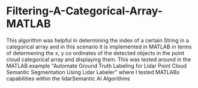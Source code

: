 # Filtering-A-Categorical-Array-MATLAB
This algorithm was helpful in determining the index of a certain String in a categorical array and in this scenario it is implemented in MATLAB
in terms of determening the x, y co ordinates of the detected objects in the point cloud categorical array and displaying them.
This was tested around in the MATLAB example "Automate Ground Truth Labeling for Lidar Point Cloud Semantic Segmentation Using Lidar Labeler" 
where I tested MATLABs capabilities within the lidarSemantic AI Algorithms
